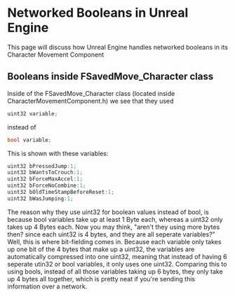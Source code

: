# Networked Booleans in Unreal Engine

This page will discuss how Unreal Engine handles networked booleans in its Character Movement Component

## Booleans inside FSavedMove_Character class

Inside of the FSavedMove_Character class (located inside CharacterMovementComponent.h) we see that they used
```cpp
uint32 variable;
```
instead of
```cpp
bool variable;
```

This is shown with these variables:

```cpp
uint32 bPressedJump:1;
uint32 bWantsToCrouch:1;
uint32 bForceMaxAccel:1;
uint32 bForceNoCombine:1;
uint32 bOldTimeStampBeforeReset:1;
uint32 bWasJumping:1;
```

The reason why they use uint32 for boolean values instead of bool, is because bool variables take up at least 1 Byte each, whereas a uint32 only takes up 4 Bytes each. Now you may think, "aren't they using more bytes then? since each uint32 is 4 bytes, and they are all seperate variables?" Well, this is where bit-fielding comes in. Because each variable only takes up one bit of the 4 bytes that make up a uint32, the variables are automatically compressed into one uint32, meaning that instead of having 6 seperate utin32 or bool variables, it only uses one uint32. Comparing this to using bools, instead of all those variables taking up 6 bytes, they only take up 4 bytes all together, which is pretty neat if you're sending this information over a network.